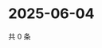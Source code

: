 # 2025-06-04

共 0 条

<!-- BEGIN ZHIHUQUESTIONS -->
<!-- 最后更新时间 Wed Jun 04 2025 18:13:16 GMT+0800 (China Standard Time) -->

<!-- END ZHIHUQUESTIONS -->
